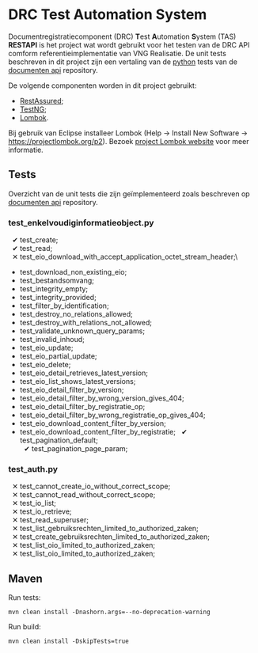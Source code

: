 # DRC Test Automation System

Documentregistratiecomponent (DRC) **T**est **A**utomation **S**ystem (TAS) **RESTAPI** is het project wat wordt gebruikt voor het testen van de DRC API comform referentieimplementatie van VNG Realisatie. De unit tests beschreven in dit project zijn een vertaling van de [python](https://www.python.org) tests van de [documenten api](https://github.com/VNG-Realisatie/documenten-api/tree/stable/1.0.x/src/drc/api/tests) repository.

De volgende componenten worden in dit project gebruikt:

* [RestAssured](https://rest-assured.io); 
* [TestNG](https://testng.org);
* [Lombok](https://projectlombok.org).

Bij gebruik van Eclipse installeer Lombok (Help -> Install New Software -> https://projectlombok.org/p2). Bezoek [project Lombok website](https://projectlombok.org/setup/eclipse) voor meer informatie.

## Tests

Overzicht van de unit tests die zijn geïmplementeerd zoals beschreven op [documenten api](https://github.com/VNG-Realisatie/documenten-api/tree/stable/1.0.x/src/drc/api/tests) repository.

### test_enkelvoudiginformatieobject.py

&nbsp;&nbsp;&#10004; test_create;\
&nbsp;&nbsp;&#10004; test_read;\
&nbsp;&nbsp;&#10005; test_eio_download_with_accept_application_octet_stream_header;\
* test_download_non_existing_eio;
* test_bestandsomvang;
* test_integrity_empty;
* test_integrity_provided;
* test_filter_by_identification;
* test_destroy_no_relations_allowed;
* test_destroy_with_relations_not_allowed;
* test_validate_unknown_query_params;
* test_invalid_inhoud;
* test_eio_update;
* test_eio_partial_update;
* test_eio_delete;
* test_eio_detail_retrieves_latest_version;
* test_eio_list_shows_latest_versions;
* test_eio_detail_filter_by_version;
* test_eio_detail_filter_by_wrong_version_gives_404;
* test_eio_detail_filter_by_registratie_op;
* test_eio_detail_filter_by_wrong_registratie_op_gives_404;
* test_eio_download_content_filter_by_version;
* test_eio_download_content_filter_by_registratie;
&nbsp;&nbsp;&#10004; test_pagination_default;\
&nbsp;&nbsp;&#10004; test_pagination_page_param;

### test_auth.py

&nbsp;&nbsp;&#10005; test_cannot_create_io_without_correct_scope; \
&nbsp;&nbsp;&#10005; test_cannot_read_without_correct_scope; \
&nbsp;&nbsp;&#10005; test_io_list;\
&nbsp;&nbsp;&#10005; test_io_retrieve;\
&nbsp;&nbsp;&#10005; test_read_superuser;\
&nbsp;&nbsp;&#10005; test_list_gebruiksrechten_limited_to_authorized_zaken;\
&nbsp;&nbsp;&#10005; test_create_gebruiksrechten_limited_to_authorized_zaken;\
&nbsp;&nbsp;&#10005; test_list_oio_limited_to_authorized_zaken;\
&nbsp;&nbsp;&#10005; test_list_oio_limited_to_authorized_zaken;

## Maven

Run tests:

```
mvn clean install -Dnashorn.args=--no-deprecation-warning
```

Run build:

```
mvn clean install -DskipTests=true
```